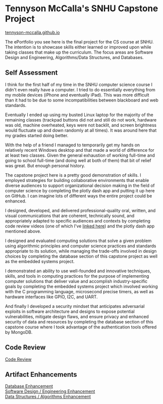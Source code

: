 # Tennyson McCalla's SNHU Capstone Project

[tennyson-mccalla.github.io](https://tennyson-mccalla.github.io)

The ePortfolio you see here is the final project for the CS course at SNHU. The intention is to showcase skills either learned or improved upon while taking classes that make up the curriculum. The focus areas are Software Design and Engineering, Algorithms/Data Structures, and Databases.

## Self Assessment

I think for the first half of my time in the SNHU computer science course I didn't even really have a computer. I tried to do essentially everything from my mobile devices (iPhone and eventually iPad). This was more difficult than it had to be due to some incompatibilities between blackboard and web standards.

Eventually I ended up using my busted Linux laptop for the majority of the remaining classes (trackpad buttons did not and still do not work, hardware was old, machine overheated, keys were not backlit, and screen brightness would fluctuate up and down randomly at all times). It was around here that my grades started doing better.

With the help of a friend I managed to temporarily get my hands on relatively recent Windows desktop and that made a world of difference for at least two classes. Given the general exhaustion of working full-time and going to school full-time (and doing well at both of them) that bit of relief was great. But enough personal history.

The capstone project here is a pretty good demonstration of skills. I employed strategies for building collaborative environments that enable diverse audiences to support organizational decision making in the field of computer science by completing the plotly dash app and putting it up here on GitHub. I can imagine lots of different ways the entire project could be enhanced.

I designed, developed, and delivered professional-quality oral, written, and visual communications that are coherent, technically sound, and appropriately adapted to specific audiences and contexts by completing code review videos (one of which I've [linked here](https://youtu.be/lrlpe41CcEw)) and the plotly dash app mentioned above.

I designed and evaluated computing solutions that solve a given problem using algorithmic principles and computer science practices and standards appropriate to its solution, while managing the trade-offs involved in design choices by completing the database section of this capstone project as well as the embedded systems project.

I demonstrated an ability to use well-founded and innovative techniques, skills, and tools in computing practices for the purpose of implementing computer solutions that deliver value and accomplish industry-specific goals by completing the embedded systems project which involved working with the C programming language, microsecond precise timers, as well as hardware interfaces like GPIO, I2C, and UART.

And finally I developed a security mindset that anticipates adversarial exploits in software architecture and designs to expose potential vulnerabilities, mitigate design flaws, and ensure privacy and enhanced security of data and resources by completing the database section of this capstone course where I took advantage of the authentication tools offered by MongoDB.

## Code Review

[Code Review](https://tennyson-mccalla.github.io/code_review)

## Artifact Enhancements

[Database Enhancement]({{site.url}}/database)<br/>
[Software Design / Engineering Enhancement]({{site.url}}/softwareDesign)<br/>
[Data Structures / Algorithms Enhancement]({{site.url}}/dataStructures)
